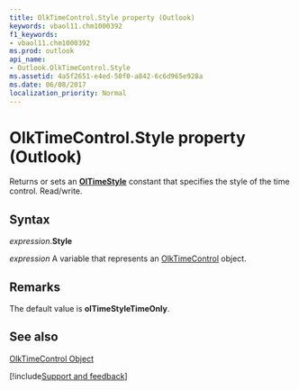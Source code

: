 ```yaml
---
title: OlkTimeControl.Style property (Outlook)
keywords: vbaol11.chm1000392
f1_keywords:
- vbaol11.chm1000392
ms.prod: outlook
api_name:
- Outlook.OlkTimeControl.Style
ms.assetid: 4a5f2651-e4ed-50f0-a842-6c6d965e928a
ms.date: 06/08/2017
localization_priority: Normal
---
```



# OlkTimeControl.Style property (Outlook)

Returns or sets an **[OlTimeStyle](Outlook.OlTimeStyle.md)** constant that specifies the style of the time control. Read/write.


## Syntax

_expression_.**Style**

_expression_ A variable that represents an [OlkTimeControl](Outlook.OlkTimeControl.md) object.


## Remarks

The default value is **olTimeStyleTimeOnly**.


## See also


[OlkTimeControl Object](Outlook.OlkTimeControl.md)

[!include[Support and feedback](~/includes/feedback-boilerplate.md)]